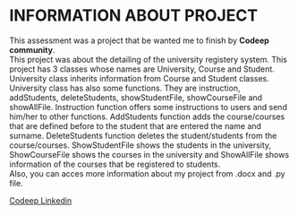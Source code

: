 # INFORMATION ABOUT PROJECT
This assessment was a project that be wanted me to finish by **Codeep community**.  
This project was about the detailing of the university registery system. 
This project has 3 classes whose names are University, Course and Student. 
University class inherits information from Course and Student classes. 
University class has also some functions. 
They are instruction, addStudents, deleteStudents, showStudentFile, showCourseFile and showAllFile. 
Instruction function offers some instructions to users and send him/her to other functions. 
AddStudents function adds the course/courses that are defined before to the student that are entered the name and surname. 
DeleteStudents function deletes the student/students from the course/courses. 
ShowStudentFile shows the students in the university, ShowCourseFile shows the courses in the university and ShowAllFile shows information of the courses     that be registered to students. <br/>
Also, you can acces more information about my project from .docx and .py file. 

[Codeep Linkedin](https://www.linkedin.com/groups/9811775/)
